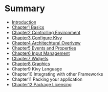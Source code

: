 # Summary

* [Introduction](README.md)
* [Chapter1 Basics](chapter1.md)
* [Chapter2 Controlling Environment](chapter-2-controlling-environment.md)
* [Chapter3 Configure Kivy](chapter3-configure-kivy.md)
* [Chapter4 Architechtural Overivew](chapter4-architechtural-overivew.md)
* [Chapter5 Events and Properties](chapter5-events-and-properties.md)
* [Chapter6 Input Management](chapter6-input-management.md)
* [Chapter7 Widgets](chapter7-widgets.md)
* [Chapter8 Graphics](chapter8-graphics.md)
* Chapter9 Kivy Language
* Chapter10 Integrating with other Frameworks
* Chapter11 Packing your application
* [Chapter12 Package Licensing](chapter12-package-licensing.md)

